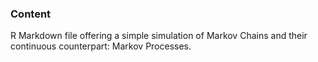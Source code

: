 ### Content

R Markdown file offering a simple simulation of Markov Chains and their continuous counterpart: Markov Processes.
